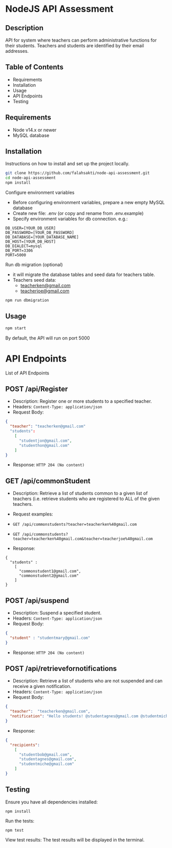 # NodeJS API Assessment

## Description
API for system where teachers can perform administrative functions for their students. Teachers and students are identified by their email addresses.

## Table of Contents
- Requirements
- Installation
- Usage
- API Endpoints
- Testing

## Requirements
- Node v14.x or newer
- MySQL database

## Installation
Instructions on how to install and set up the project locally.

```bash
git clone https://github.com/falahsakti/node-api-assessment.git
cd node-api-assessment
npm install
```

Configure environment variables
- Before configuring environment variables, prepare a new empty MySQL database
- Create new file: .env (or copy and rename from .env.example)
- Specify environment variables for db connection. e.g.:
```
DB_USER=[YOUR_DB_USER]
DB_PASSWORD=[YOUR_DB_PASSWORD]
DB_DATABASE=[YOUR_DATABASE_NAME]
DB_HOST=[YOUR_DB_HOST]
DB_DIALECT=mysql
DB_PORT=3306
PORT=5000
```
Run db migration (optional)
- it will migrate the database tables and seed data for teachers table.
- Teachers seed data:
  - teacherken@gmail.com
  - teacherjoe@gmail.com
``` bash
npm run dbmigration
```
## Usage
``` bash
npm start
```
By default, the API will run on port 5000

# API Endpoints
List of API Endpoints

## POST /api/Register
- Description: Register one or more students to a specified teacher.
- Headers: `Content-Type: application/json`
- Request Body:
``` json
{
  "teacher": "teacherken@gmail.com"
  "students":
    [
      "studentjon@gmail.com",
      "studenthon@gmail.com"
    ]
}
```

- Response:
`HTTP 204 (No content)`

## GET /api/commonStudent
- Description: Retrieve a list of students common to a given list of teachers (i.e. retrieve students who are registered to ALL of the given teachers.

- Request examples:
- `GET /api/commonstudents?teacher=teacherken%40gmail.com`
- `GET /api/commonstudents?teacher=teacherken%40gmail.com&teacher=teacherjoe%40gmail.com`
- Response:
```
{
  "students" :
    [
      "commonstudent1@gmail.com", 
      "commonstudent2@gmail.com"
    ]
}
```

## POST /api/suspend
- Description: Suspend a specified student.
- Headers: `Content-Type: application/json`
- Request Body:
``` json
{
  "student" : "studentmary@gmail.com"
}
```

- Response:
`HTTP 204 (No content)`

## POST /api/retrievefornotifications
- Description: Retrieve a list of students who are not suspended and can receive a given notification.
- Headers: `Content-Type: application/json`
- Request Body:
``` json
{
  "teacher":  "teacherken@gmail.com",
  "notification": "Hello students! @studentagnes@gmail.com @studentmiche@gmail.com"
}
```

- Response:
``` json
{
  "recipients":
    [
      "studentbob@gmail.com",
      "studentagnes@gmail.com", 
      "studentmiche@gmail.com"
    ]   
}
```
## Testing
Ensure you have all dependencies installed:
```
npm install
```
Run the tests:
```
npm test
```
View test results: The test results will be displayed in the terminal.
